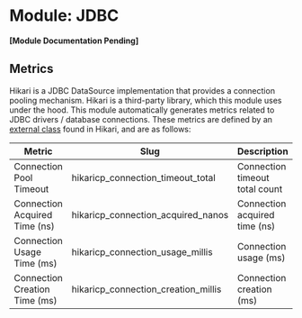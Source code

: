 # Module: JDBC
**[Module Documentation Pending]**


## Metrics
Hikari is a JDBC DataSource implementation that provides a connection pooling mechanism. Hikari is a third-party library, which this module uses under the hood.
This module automatically generates metrics related to JDBC drivers / database connections. These metrics are defined by an [external class](https://sources.debian.org/src/hikaricp/2.7.9-1/src/main/java/com/zaxxer/hikari/metrics/prometheus/PrometheusMetricsTracker.java/) found in Hikari, and are as follows:

| Metric                        | Slug                                | Description                    | Labels               | Type                                                                                  |
|-------------------------------| ----------------------------------- | ------------------------------ | -------------------- | ------------------------------------------------------------------------------------- |
| Connection Pool Timeout       | hikaricp_connection_timeout_total   | Connection timeout total count | Connection Pool Name | [Counter](https://prometheus.github.io/client_java/io/prometheus/client/Counter.html) |
| Connection Acquired Time (ns) | hikaricp_connection_acquired_nanos  | Connection acquired time (ns)  | Connection Pool Name | [Summary](https://prometheus.github.io/client_java/io/prometheus/client/Summary.html) |
| Connection Usage Time (ms)    | hikaricp_connection_usage_millis    | Connection usage (ms)          | Connection Pool Name | [Summary](https://prometheus.github.io/client_java/io/prometheus/client/Summary.html) |
| Connection Creation Time (ms) | hikaricp_connection_creation_millis | Connection creation (ms)       | Connection Pool Name | [Summary](https://prometheus.github.io/client_java/io/prometheus/client/Summary.html) |